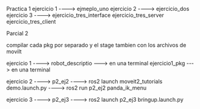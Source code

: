 Practica 1
  ejercicio 1 ----> ejmeplo_uno
  ejercicio 2 ----> ejercicio_dos
  ejercicio 3 ----> ejercicio_tres_interface
                    ejercicio_tres_server
                    ejercicio_tres_client


Parcial 2

compilar cada pkg por separado y el stage tambien con los archivos de movilt

  ejercicio 1 ----> robot_descriptio  ---> en una terminal
                    ejercicio1_pkg    ---> en una terminal

  ejercicio 2 ----> p2_ej2 ----> ros2 launch moveit2_tutorials demo.launch.py
                           ----> ros2 run p2_ej2 panda_ik_menu

  ejercicio 3 ----> p2_ej3 ----> ros2 launch p2_ej3 bringup.launch.py
